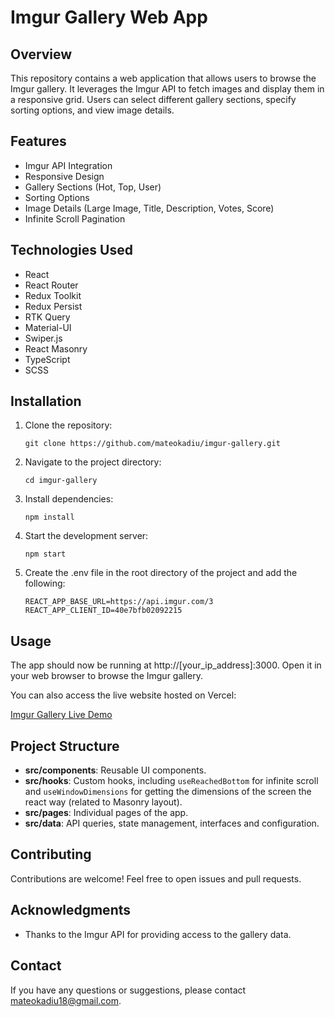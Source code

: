 # Imgur Gallery Web App

## Overview

This repository contains a web application that allows users to browse the Imgur gallery. It leverages the Imgur API to fetch images and display them in a responsive grid. Users can select different gallery sections, specify sorting options, and view image details.

## Features

- Imgur API Integration
- Responsive Design
- Gallery Sections (Hot, Top, User)
- Sorting Options
- Image Details (Large Image, Title, Description, Votes, Score)
- Infinite Scroll Pagination

## Technologies Used

- React
- React Router
- Redux Toolkit
- Redux Persist
- RTK Query
- Material-UI
- Swiper.js
- React Masonry
- TypeScript
- SCSS

## Installation

1. Clone the repository:

   ```shell
   git clone https://github.com/mateokadiu/imgur-gallery.git

   ```

2. Navigate to the project directory:

   ```shell
   cd imgur-gallery

   ```

3. Install dependencies:

   ```shell
   npm install

   ```

4. Start the development server:

   ```shell
   npm start
   ```

5. Create the .env file in the root directory of the project and add the following:
   ```shell
   REACT_APP_BASE_URL=https://api.imgur.com/3
   REACT_APP_CLIENT_ID=40e7bfb02092215
   ```

## Usage

The app should now be running at http://[your_ip_address]:3000. Open it in your web browser to browse the Imgur gallery.

You can also access the live website hosted on Vercel:

[Imgur Gallery Live Demo](https://imgur-gallery-khaki.vercel.app/)

## Project Structure

- **src/components**: Reusable UI components.
- **src/hooks**: Custom hooks, including `useReachedBottom` for infinite scroll and `useWindowDimensions` for getting the dimensions of the screen the react way (related to Masonry layout).
- **src/pages**: Individual pages of the app.
- **src/data**: API queries, state management, interfaces and configuration.

## Contributing

Contributions are welcome! Feel free to open issues and pull requests.

## Acknowledgments

- Thanks to the Imgur API for providing access to the gallery data.

## Contact

If you have any questions or suggestions, please contact [mateokadiu18@gmail.com](mailto:mateokadiu18@gmail.com).
